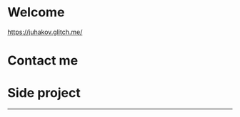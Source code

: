 Welcome
=================
https://juhakov.glitch.me/

# Contact me
# Side project
-------------------
